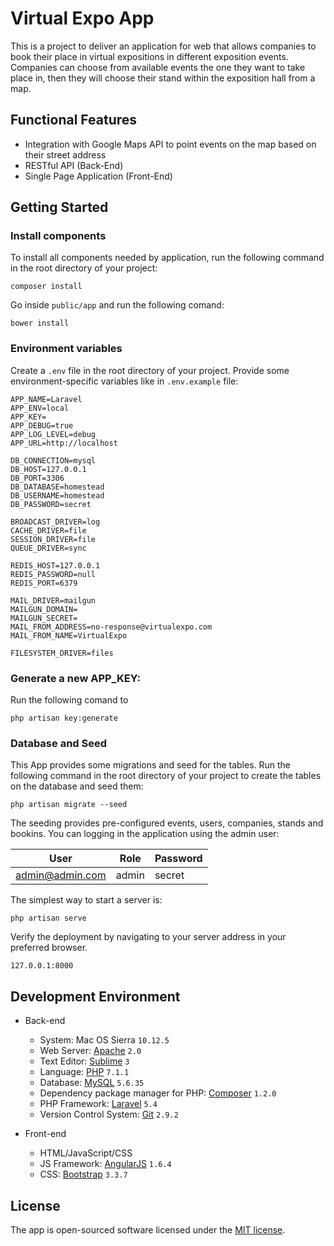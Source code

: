 # Virtual Expo App

This is a project to deliver an application for web that allows companies to book their place in virtual expositions in different exposition events.
Companies can choose from available events the one they want to take place in, then they will choose their stand within the exposition hall from a map.

## Functional Features

  - Integration with Google Maps API to point events on the map based on their street address
  - RESTful API (Back-End)
  - Single Page Application (Front-End)

## Getting Started

### Install components

To install all components needed by application, run the following command in the root directory of your project:

```
composer install
```
Go inside `public/app` and run the following comand:
```
bower install
```

### Environment variables

Create a `.env` file in the root directory of your project. Provide some
environment-specific variables like in `.env.example` file:

```
APP_NAME=Laravel
APP_ENV=local
APP_KEY=
APP_DEBUG=true
APP_LOG_LEVEL=debug
APP_URL=http://localhost

DB_CONNECTION=mysql
DB_HOST=127.0.0.1
DB_PORT=3306
DB_DATABASE=homestead
DB_USERNAME=homestead
DB_PASSWORD=secret

BROADCAST_DRIVER=log
CACHE_DRIVER=file
SESSION_DRIVER=file
QUEUE_DRIVER=sync

REDIS_HOST=127.0.0.1
REDIS_PASSWORD=null
REDIS_PORT=6379

MAIL_DRIVER=mailgun
MAILGUN_DOMAIN=
MAILGUN_SECRET=
MAIL_FROM_ADDRESS=no-response@virtualexpo.com
MAIL_FROM_NAME=VirtualExpo

FILESYSTEM_DRIVER=files
```

### Generate a new APP_KEY:

Run the following comand to 

```
php artisan key:generate
```

### Database and Seed

This App provides some migrations and seed for the tables.
Run the following command in the root directory of your project to create the tables on the database and seed them:

```
php artisan migrate --seed
```

The seeding provides pre-configured events, users, companies, stands and bookins. You can logging in the application using the admin user:

| User | Role | Password
| ------ | ------ | ------ |
| admin@admin.com | admin | secret |

The simplest way to start a server is:

```
php artisan serve
```

Verify the deployment by navigating to your server address in your preferred browser.

```
127.0.0.1:8000
```

## Development Environment 

* Back-end

    - System: Mac OS Sierra `10.12.5`
    - Web Server: [Apache](http://apach.org) `2.0`
    - Text Editor: [Sublime](https://www.sublimetext.com/) `3`
    - Language: [PHP](http://php.net) `7.1.1`
    - Database: [MySQL](http://mysql.com) `5.6.35`
    - Dependency package manager for PHP: [Composer](http://getcomposer.org) `1.2.0` 
    - PHP Framework: [Laravel](http://laravel.com) `5.4`
    - Version Control System: [Git](http://git-scm.com) `2.9.2` 
    
* Front-end

    - HTML/JavaScript/CSS    
    - JS Framework: [AngularJS](http://angularjs.org) `1.6.4`
    - CSS: [Bootstrap](http://getbootstrap.com) `3.3.7`


## License

The app is open-sourced software licensed under the [MIT license](http://opensource.org/licenses/MIT).

